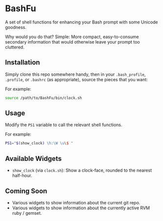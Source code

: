 # BashFu

A set of shell functions for enhancing your Bash prompt with some Unicode
goodness.

Why would you do that?  Simple:  More compact, easy-to-consume secondary
information that would otherwise leave your prompt too cluttered.

## Installation

Simply clone this repo somewhere handy, then in your `.bash_profile`,
`.profile`, or `.bashrc` (as appropriate), source the pieces that you want:

For example:

```bash
source /path/to/BashFu/bin/clock.sh
```

## Usage

Modify the `PS1` variable to call the relevant shell functions.

For example:

```bash
PS1="$(show_clock) \h:\W \u\$ "
```

## Available Widgets

* `show_clock` (via `clock.sh`): Show a clock-face, rounded to the nearest
  half-hour.

## Coming Soon

* Various widgets to show information about the current git repo.
* Various widgets to show information about the currently active RVM ruby / gemset.

